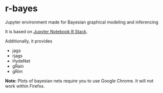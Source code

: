 # r-bayes
Jupyter environment made for Bayesian graphical modeling and inferencing

It is based on [Jupyter Notebook R Stack](https://github.com/jupyter/docker-stacks/tree/master/r-notebook). 

Additionally, it provides

* jags
* rjags
* HydeNet
* gRain
* gRim


**Note:** Plots of bayesian nets require you to use Google Chrome. It will not work within Firefox.
